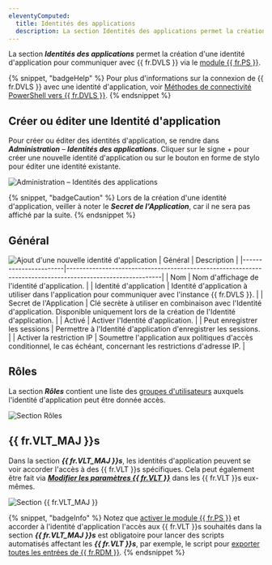 ```yaml
---
eleventyComputed:
  title: Identités des applications
  description: La section Identités des applications permet la création d'une identité d'application pour communiquer avec {{ fr.DVLS }} via le module {{ fr.PS }}.
---
```

La section ***Identités des applications*** permet la création d'une identité d'application pour communiquer avec {{ fr.DVLS }} via le [module {{ fr.PS }}](https://www.powershellgallery.com/packages/Devolutions.PowerShell/).

{% snippet, "badgeHelp" %}
Pour plus d'informations sur la connexion de {{ fr.DVLS }} avec une identité d'application, voir [Méthodes de connectivité PowerShell vers {{ fr.DVLS }}](/powershell/dvls-powershell/powershell-connectivity/).
{% endsnippet %}

## Créer ou éditer une Identité d'application
Pour créer ou éditer des identités d'application, se rendre dans ***Administration*** – ***Identités des applications***. Cliquer sur le signe + pour créer une nouvelle identité d'application ou sur le bouton en forme de stylo pour éditer une identité existante.

![Administration – Identités des applications](https://cdnweb.devolutions.net/docs/DVLS6023_2024_1.png)

{% snippet, "badgeCaution" %}
Lors de la création d'une identité d'application, veiller à noter le ***Secret de l'Application***, car il ne sera pas affiché par la suite.
{% endsnippet %}


## Général
![Ajout d'une nouvelle identité d'application](https://cdnweb.devolutions.net/docs/DVLS6022_2024_1.png)
| Général               | Description                                                                                               |
|-----------------------|-----------------------------------------------------------------------------------------------------------|
| Nom                   | Nom d'affichage de l'identité d'application.                                                                      |
| Identité d'application  | Identité d'application à utiliser dans l'application pour communiquer avec l'instance {{ fr.DVLS }}.                  |
| Secret de l'Application    | Clé secrète à utiliser en combinaison avec l'Identité d'application. Disponible uniquement lors de la création de l'Identité d'application. |
| Activé                | Activer l'Identité d'application.                                                                             |
| Peut enregistrer les sessions   | Permettre à l'Identité d'application d'enregistrer les sessions.                                                   |
| Activer la restriction IP | Soumettre l'application aux politiques d'accès conditionnel, le cas échéant, concernant les restrictions d'adresse IP.       |

## Rôles

La section ***Rôles*** contient une liste des [groupes d'utilisateurs](https://docs.devolutions.net/server/web-interface/administration/security-management/vaults/user-groups/) auxquels l'identité d'application peut être donnée accès.

![Section Rôles](https://cdnweb.devolutions.net/docs/DVLS4028_2024_2.png)

## {{ fr.VLT_MAJ }}s

Dans la section ***{{ fr.VLT_MAJ }}s***, les identités d'application peuvent se voir accorder l'accès à des {{ fr.VLT }}s spécifiques. Cela peut également être fait via [***Modifier les paramètres {{ fr.VLT }}***](https://docs.devolutions.net/server/web-interface/administration/security-management/vaults/applications/) dans les {{ fr.VLT }}s eux-mêmes.

![Section {{ fr.VLT_MAJ }}](https://cdnweb.devolutions.net/docs/DVLS4027_2024_2.png)


{% snippet, "badgeInfo" %}
Notez que [activer le module {{ fr.PS }}]((https://www.powershellgallery.com/packages/Devolutions.PowerShell/)) et accorder à l'identité d'application l'accès aux {{ fr.VLT }}s souhaités dans la section ***{{ fr.VLT_MAJ }}s*** est obligatoire pour lancer des scripts automatisés affectant les ***{{ fr.VLT }}s***, par exemple, le script pour [exporter toutes les entrées de {{ fr.RDM }}](https://github.com/Devolutions/RDMSamples-ps/blob/main/module/export/ExportAllEntriesAllVaults.ps1).
{% endsnippet %}